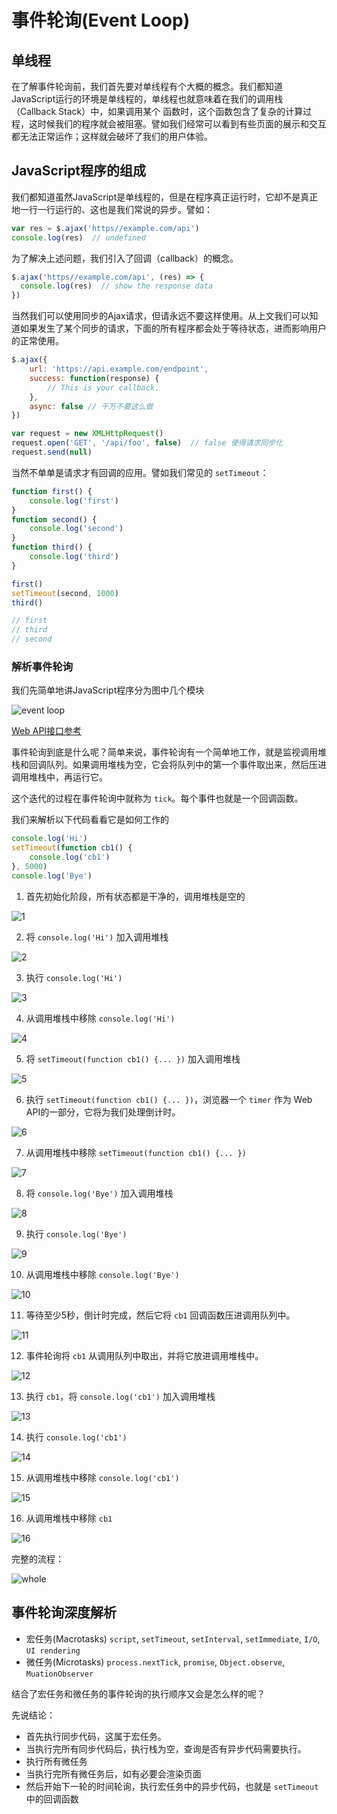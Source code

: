 # 事件轮询(Event Loop)

## 单线程

在了解事件轮询前，我们首先要对单线程有个大概的概念。我们都知道JavaScript运行的环境是单线程的，单线程也就意味着在我们的调用栈（Callback Stack）中，如果调用某个
函数时，这个函数包含了复杂的计算过程，这时候我们的程序就会被阻塞。譬如我们经常可以看到有些页面的展示和交互都无法正常运作；这样就会破坏了我们的用户体验。

## JavaScript程序的组成

我们都知道虽然JavaScript是单线程的，但是在程序真正运行时，它却不是真正地一行一行运行的、这也是我们常说的异步。譬如：

```js
var res = $.ajax('https//example.com/api')
console.log(res)  // undefined
```

为了解决上述问题，我们引入了回调（callback）的概念。

```js
$.ajax('https//example.com/api', (res) => {
  console.log(res)  // show the response data
})
```

当然我们可以使用同步的Ajax请求，但请永远不要这样使用。从上文我们可以知道如果发生了某个同步的请求，下面的所有程序都会处于等待状态，进而影响用户的正常使用。

```js
$.ajax({
    url: 'https://api.example.com/endpoint',
    success: function(response) {
        // This is your callback.
    },
    async: false // 千万不要这么做
})

var request = new XMLHttpRequest()
request.open('GET', '/api/foo', false)  // false 使得请求同步化
request.send(null)
```

当然不单单是请求才有回调的应用。譬如我们常见的 `setTimeout`：

```js
function first() {
    console.log('first')
}
function second() {
    console.log('second')
}
function third() {
    console.log('third')
}

first()
setTimeout(second, 1000)
third()

// first
// third
// second
```

### 解析事件轮询

我们先简单地讲JavaScript程序分为图中几个模块

![event loop](./images/event-loop.png)

[Web API接口参考](https://developer.mozilla.org/zh-CN/docs/Web/API)

事件轮询到底是什么呢？简单来说，事件轮询有一个简单地工作，就是监视调用堆栈和回调队列。如果调用堆栈为空，它会将队列中的第一个事件取出来，然后压进调用堆栈中，再运行它。

这个迭代的过程在事件轮询中就称为 `tick`。每个事件也就是一个回调函数。

我们来解析以下代码看看它是如何工作的

```js
console.log('Hi')
setTimeout(function cb1() { 
    console.log('cb1')
}, 5000)
console.log('Bye')
```

1. 首先初始化阶段，所有状态都是干净的，调用堆栈是空的

![1](./images/event-loop/1.png)

2. 将 `console.log('Hi')` 加入调用堆栈

![2](./images/event-loop/2.png)

3. 执行 `console.log('Hi')`

![3](./images/event-loop/3.png)

4. 从调用堆栈中移除 `console.log('Hi')`

![4](./images/event-loop/4.png)

5. 将 `setTimeout(function cb1() {... })` 加入调用堆栈

![5](./images/event-loop/5.png)

6. 执行 `setTimeout(function cb1() {... })`，浏览器一个 `timer` 作为 Web API的一部分，它将为我们处理倒计时。

![6](./images/event-loop/6.png)

7. 从调用堆栈中移除 `setTimeout(function cb1() {... })`

![7](./images/event-loop/7.png)

8. 将 `console.log('Bye')` 加入调用堆栈

![8](./images/event-loop/8.png)

9. 执行 `console.log('Bye')`

![9](./images/event-loop/9.png)

10. 从调用堆栈中移除 `console.log('Bye')`

![10](./images/event-loop/10.png)

11. 等待至少5秒，倒计时完成，然后它将 `cb1` 回调函数压进调用队列中。

![11](./images/event-loop/11.png)

12. 事件轮询将 `cb1` 从调用队列中取出，并将它放进调用堆栈中。

![12](./images/event-loop/12.png)

13. 执行 `cb1`，将 `console.log('cb1')` 加入调用堆栈

![13](./images/event-loop/13.png)

14. 执行 `console.log('cb1')`

![14](./images/event-loop/14.png)

15. 从调用堆栈中移除 `console.log('cb1')`

![15](./images/event-loop/15.png)

16. 从调用堆栈中移除 `cb1`

![16](./images/event-loop/16.png)

完整的流程：

![whole](./images/event-loop/whole.gif)

## 事件轮询深度解析

* 宏任务(Macrotasks) `script`, `setTimeout`, `setInterval`, `setImmediate`, `I/O`, `UI rendering`
* 微任务(Microtasks) `process.nextTick`, `promise`, `Object.observe`, `MuationObserver`

结合了宏任务和微任务的事件轮询的执行顺序又会是怎么样的呢？

先说结论：

* 首先执行同步代码，这属于宏任务。
* 当执行完所有同步代码后，执行栈为空，查询是否有异步代码需要执行。
* 执行所有微任务
* 当执行完所有微任务后，如有必要会渲染页面
* 然后开始下一轮的时间轮询，执行宏任务中的异步代码，也就是 `setTimeout` 中的回调函数
